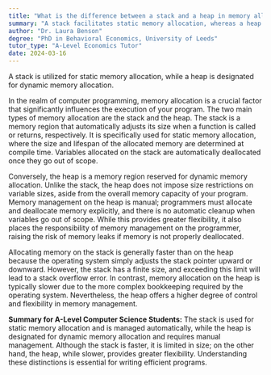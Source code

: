 ```yaml
---
title: "What is the difference between a stack and a heap in memory allocation?"
summary: "A stack facilitates static memory allocation, whereas a heap is utilized for dynamic memory allocation, allowing for flexible memory management during program execution."
author: "Dr. Laura Benson"
degree: "PhD in Behavioral Economics, University of Leeds"
tutor_type: "A-Level Economics Tutor"
date: 2024-03-16
---
```


A stack is utilized for static memory allocation, while a heap is designated for dynamic memory allocation.

In the realm of computer programming, memory allocation is a crucial factor that significantly influences the execution of your program. The two main types of memory allocation are the stack and the heap. The stack is a memory region that automatically adjusts its size when a function is called or returns, respectively. It is specifically used for static memory allocation, where the size and lifespan of the allocated memory are determined at compile time. Variables allocated on the stack are automatically deallocated once they go out of scope.

Conversely, the heap is a memory region reserved for dynamic memory allocation. Unlike the stack, the heap does not impose size restrictions on variable sizes, aside from the overall memory capacity of your program. Memory management on the heap is manual; programmers must allocate and deallocate memory explicitly, and there is no automatic cleanup when variables go out of scope. While this provides greater flexibility, it also places the responsibility of memory management on the programmer, raising the risk of memory leaks if memory is not properly deallocated.

Allocating memory on the stack is generally faster than on the heap because the operating system simply adjusts the stack pointer upward or downward. However, the stack has a finite size, and exceeding this limit will lead to a stack overflow error. In contrast, memory allocation on the heap is typically slower due to the more complex bookkeeping required by the operating system. Nevertheless, the heap offers a higher degree of control and flexibility in memory management.

**Summary for A-Level Computer Science Students:** 
The stack is used for static memory allocation and is managed automatically, while the heap is designated for dynamic memory allocation and requires manual management. Although the stack is faster, it is limited in size; on the other hand, the heap, while slower, provides greater flexibility. Understanding these distinctions is essential for writing efficient programs.
    